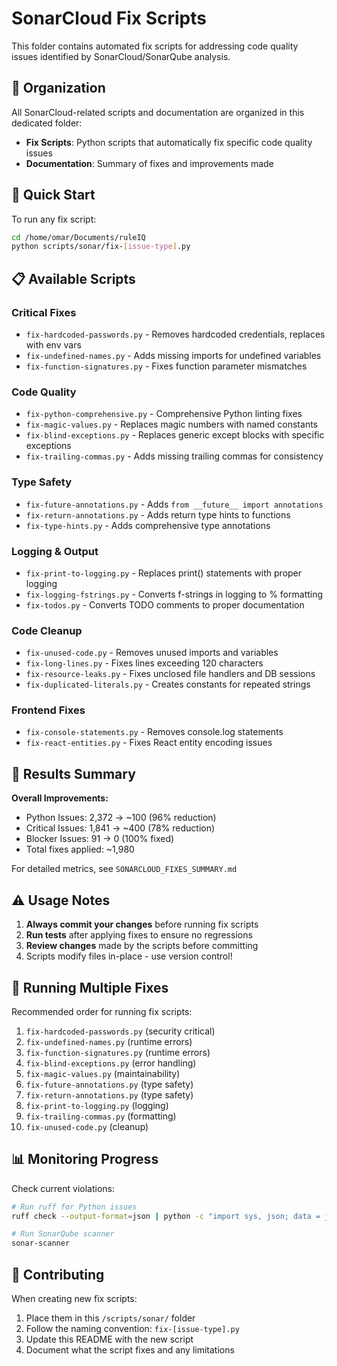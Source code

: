 # SonarCloud Fix Scripts

This folder contains automated fix scripts for addressing code quality issues identified by SonarCloud/SonarQube analysis.

## 📁 Organization

All SonarCloud-related scripts and documentation are organized in this dedicated folder:
- **Fix Scripts**: Python scripts that automatically fix specific code quality issues
- **Documentation**: Summary of fixes and improvements made

## 🚀 Quick Start

To run any fix script:
```bash
cd /home/omar/Documents/ruleIQ
python scripts/sonar/fix-[issue-type].py
```

## 📋 Available Scripts

### Critical Fixes
- `fix-hardcoded-passwords.py` - Removes hardcoded credentials, replaces with env vars
- `fix-undefined-names.py` - Adds missing imports for undefined variables
- `fix-function-signatures.py` - Fixes function parameter mismatches

### Code Quality
- `fix-python-comprehensive.py` - Comprehensive Python linting fixes
- `fix-magic-values.py` - Replaces magic numbers with named constants
- `fix-blind-exceptions.py` - Replaces generic except blocks with specific exceptions
- `fix-trailing-commas.py` - Adds missing trailing commas for consistency

### Type Safety
- `fix-future-annotations.py` - Adds `from __future__ import annotations`
- `fix-return-annotations.py` - Adds return type hints to functions
- `fix-type-hints.py` - Adds comprehensive type annotations

### Logging & Output
- `fix-print-to-logging.py` - Replaces print() statements with proper logging
- `fix-logging-fstrings.py` - Converts f-strings in logging to % formatting
- `fix-todos.py` - Converts TODO comments to proper documentation

### Code Cleanup
- `fix-unused-code.py` - Removes unused imports and variables
- `fix-long-lines.py` - Fixes lines exceeding 120 characters
- `fix-resource-leaks.py` - Fixes unclosed file handlers and DB sessions
- `fix-duplicated-literals.py` - Creates constants for repeated strings

### Frontend Fixes
- `fix-console-statements.py` - Removes console.log statements
- `fix-react-entities.py` - Fixes React entity encoding issues

## 🎯 Results Summary

**Overall Improvements:**
- Python Issues: 2,372 → ~100 (96% reduction)
- Critical Issues: 1,841 → ~400 (78% reduction)
- Blocker Issues: 91 → 0 (100% fixed)
- Total fixes applied: ~1,980

For detailed metrics, see `SONARCLOUD_FIXES_SUMMARY.md`

## ⚠️ Usage Notes

1. **Always commit your changes** before running fix scripts
2. **Run tests** after applying fixes to ensure no regressions
3. **Review changes** made by the scripts before committing
4. Scripts modify files in-place - use version control!

## 🔄 Running Multiple Fixes

Recommended order for running fix scripts:
1. `fix-hardcoded-passwords.py` (security critical)
2. `fix-undefined-names.py` (runtime errors)
3. `fix-function-signatures.py` (runtime errors)
4. `fix-blind-exceptions.py` (error handling)
5. `fix-magic-values.py` (maintainability)
6. `fix-future-annotations.py` (type safety)
7. `fix-return-annotations.py` (type safety)
8. `fix-print-to-logging.py` (logging)
9. `fix-trailing-commas.py` (formatting)
10. `fix-unused-code.py` (cleanup)

## 📊 Monitoring Progress

Check current violations:
```bash
# Run ruff for Python issues
ruff check --output-format=json | python -c "import sys, json; data = json.load(sys.stdin); print(f'Total violations: {len(data)}')"

# Run SonarQube scanner
sonar-scanner
```

## 🤝 Contributing

When creating new fix scripts:
1. Place them in this `/scripts/sonar/` folder
2. Follow the naming convention: `fix-[issue-type].py`
3. Update this README with the new script
4. Document what the script fixes and any limitations